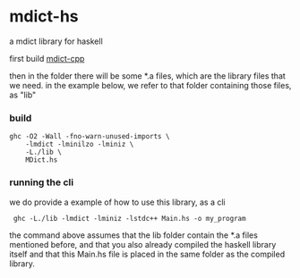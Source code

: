 # mdict-hs

a mdict library for haskell

first build [mdict-cpp](https://github.com/dictlab/mdict-cpp)

then in the folder there will be some *.a files, which are the library files that we need.
in the example below, we refer to that folder containing those files, as "lib"
### build
```shell
ghc -O2 -Wall -fno-warn-unused-imports \
    -lmdict -lminilzo -lminiz \
    -L./lib \
    MDict.hs
```    


### running the cli 
we do provide a example of how to use this library, as a cli

```shell
 ghc -L./lib -lmdict -lminiz -lstdc++ Main.hs -o my_program
 ```
 the command above assumes that the lib folder contain the *.a files mentioned before, and that you also already compiled the haskell library itself and that this Main.hs file is placed in the same folder as the compiled library.